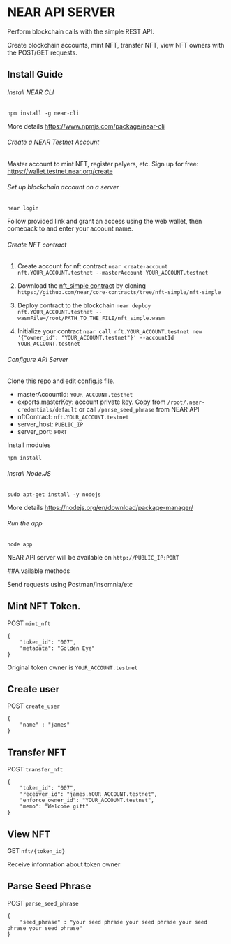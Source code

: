 # NEAR API SERVER

Perform blockchain calls with the simple REST API.

Create blockchain accounts, mint NFT, transfer NFT, view NFT owners with the POST/GET requests.

## Install Guide

###### Install NEAR CLI

`npm install -g near-cli`

More details https://www.npmjs.com/package/near-cli

###### Create a NEAR Testnet Account 

Master account to mint NFT, register palyers, etc. 
Sign up for free: https://wallet.testnet.near.org/create

###### Set up blockchain account on a server

`near login`

Follow provided link and grant an access using the web wallet, then comeback to and enter your account name. 

###### Create NFT contract

1. Create account for nft contract `near create-account nft.YOUR_ACCOUNT.testnet --masterAccount YOUR_ACCOUNT.testnet`

2. Download the [nft_simple contract](https://github.com/near/core-contracts/blob/nft-simple/nft-simple/res/nft_simple.wasm) by cloning `https://github.com/near/core-contracts/tree/nft-simple/nft-simple`

3. Deploy contract to the blockchain `near deploy nft.YOUR_ACCOUNT.testnet --wasmFile=/root/PATH_TO_THE_FILE/nft_simple.wasm`

4. Initialize your contract `near call nft.YOUR_ACCOUNT.testnet new '{"owner_id": "YOUR_ACCOUNT.testnet"}' --accountId YOUR_ACCOUNT.testnet`

###### Configure API Server

Clone this repo and edit config.js file.

* masterAccountId: `YOUR_ACCOUNT.testnet`
* exports.masterKey: account private key. Copy from `/root/.near-credentials/default` or call `/parse_seed_phrase` from NEAR API  
* nftContract: `nft.YOUR_ACCOUNT.testnet`
* server_host: `PUBLIC_IP`
* server_port: `PORT`

Install modules

`npm install`

###### Install Node.JS

`sudo apt-get install -y nodejs`
 
 More details  https://nodejs.org/en/download/package-manager/
 
###### Run the app

`node app`

NEAR API server will be available on `http://PUBLIC_IP:PORT`

##A vailable methods

Send requests using Postman/Insomnia/etc

Mint NFT Token. 
---

POST `mint_nft`
```
{
	"token_id": "007",
	"metadata": "Golden Eye"	
}
```
Original token owner is `YOUR_ACCOUNT.testnet`

Create user
---
POST `create_user`

```
{
	"name" : "james"
}
```
Transfer NFT
---

POST `transfer_nft`
```
{
	"token_id": "007",
	"receiver_id": "james.YOUR_ACCOUNT.testnet",
	"enforce_owner_id": "YOUR_ACCOUNT.testnet",
	"memo": "Welcome gift"	
}
```

View NFT
---

GET `nft/{token_id}`

Receive information about token owner

Parse Seed Phrase
---
POST `parse_seed_phrase`
```
{
	"seed_phrase" : "your seed phrase your seed phrase your seed phrase your seed phrase"
}
```
